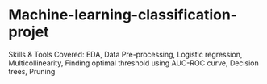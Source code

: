 # Machine-learning-classification-projet
Skills &amp; Tools Covered: EDA, Data Pre-processing, Logistic regression, Multicollinearity, Finding optimal threshold using AUC-ROC curve, Decision trees, Pruning
